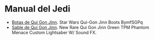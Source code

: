 
# Manual del Jedi

* [Botas de Qui Gon Jinn](http://www.sistemiberica.es/star-wars-quigon-jinn-boots-bymfsgpq-p-747.aspx). Star Wars Qui-Gon Jinn Boots BymfSGPq
* [Sable de Qui Gon Jinn](https://www.ebay.com/itm/New-Rare-Qui-Gon-Jinn-Green-TPM-Phantom-Menace-Custom-Lightsaber-W-Sound-FX/113256503117?hash=item1a5e9d174d:g:O-0AAOSwq4lbD2Wi). New Rare Qui Gon Jinn Green TPM Phantom Menace Custom Lightsaber W/ Sound FX.
